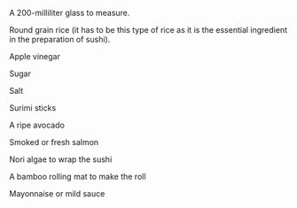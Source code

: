 A 200-milliliter glass to measure.

Round grain rice (it has to be this type of rice as it is the essential ingredient in the preparation of sushi).

Apple vinegar

Sugar

Salt

Surimi sticks

A ripe avocado

Smoked or fresh salmon

Nori algae to wrap the sushi

A bamboo rolling mat to make the roll

Mayonnaise or mild sauce